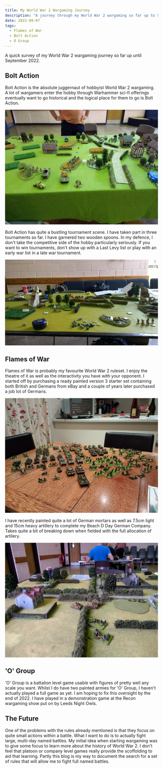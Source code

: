 ```yaml
---
title: My World War 2 Wargaming Journey
description: "A journey through my World War 2 wargaming so far up to September 2022"
date: 2022-09-07
tags:
  - Flames of War
  - Bolt Action
  - O Group
---
```


A quick survey of my World War 2 wargaming journey so far up until September 2022.

<!--more-->

## Bolt Action

Bolt Action is the absolute juggernaut of hobbyist World War 2 wargaming. A lot of wargamers enter the hobby through Warhammer sci-fi offerings eventually want to go historical and the logical place for them to go is Bolt Action.

![Leeds Night Owls Bolt Action Game](bolt-action-1.jpg)

Bolt Action has quite a bustling tournament scene. I have taken part in three tournaments so far. I have garnered two wooden spoons. In my defence, I don't take the competitive side of the hobby particularly seriously. If you want to win tournaments, don't show up with a Last Levy list or play with an early war list in a late war tournament.

![First Tournament Bolt Action Match](bolt-action-3.jpg)

## Flames of War

Flames of War is probably my favourite World War 2 ruleset. I enjoy the theatre of it as well as the interactivity you have with your opponent. I started off by purchasing a ready painted version 3 starter set containing both British and Germans from eBay and a couple of years later purchased a job lot of Germans.

![Job Lot of Flames of War Germans from eBay](flames-of-war-ebay.jpg)

I have recently painted quite a lot of German mortars as well as 7.5cm light and 15cm heavy artillery to complete my Beach D Day German Company. Takes quite a bit of breaking down when fielded with the full allocation of artilery.

![Leeds Night Owls Flames of War v4 Game](flames-of-war-v4.jpg)

## 'O' Group

'O' Group is a battalion level game usable with figures of pretty well any scale you want. Whilst I do have two painted armies for 'O' Group, I haven't actually played a full game as yet. I am hoping to fix this oversight by the end of 2022. I have played in a demonstration game at the Recon wargaming show put on by Leeds Night Owls.

## The Future

One of the problems with the rules already mentioned is that they focus on quite small actions within a battle. What I want to do is to actually fight large, multi-day named battles. My initial idea when starting wargaming was to give some focus to learn more about the history of World War 2. I don't feel that platoon or company level games really provide the scoffolding to aid that learning. Partly this blog is my way to document the search for a set of rules that will allow me to fight full named battles.
